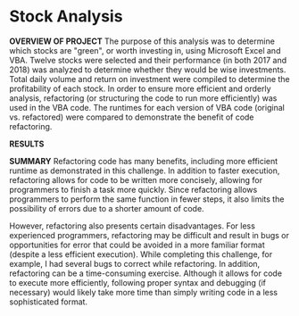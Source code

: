 # Stock Analysis

**OVERVIEW OF PROJECT**
The purpose of this analysis was to determine which stocks are "green", or worth investing in, using Microsoft Excel and VBA.  Twelve stocks were selected and their performance (in both 2017 and 2018) was analyzed to determine whether they would be wise investments.  Total daily volume and return on investment were compiled to determine the profitability of each stock.  In order to ensure more efficient and orderly analysis, refactoring (or structuring the code to run more efficiently) was used in the VBA code.  The runtimes for each version of VBA code (original vs. refactored) were compared to demonstrate the benefit of code refactoring.

**RESULTS**


**SUMMARY**
Refactoring code has many benefits, including more efficient runtime as demonstrated in this challenge.  In addition to faster execution, refactoring allows for code to be written more concisely, allowing for programmers to finish a task more quickly.  Since refactoring allows programmers to perform the same function in fewer steps, it also limits the possibility of errors due to a shorter amount of code.

However, refactoring also presents certain disadvantages.  For less experienced programmers, refactoring may be difficult and result in bugs or opportunities for error that could be avoided in a more familiar format (despite a less efficient execution).  While completing this challenge, for example, I had several bugs to correct while refactoring.  In addition, refactoring can be a time-consuming exercise.  Although it allows for code to execute more efficiently, following proper syntax and debugging (if necessary) would likely take more time than simply writing code in a less sophisticated format.
